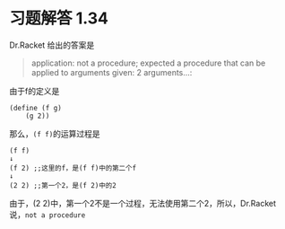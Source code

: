 # 习题解答 1.34

Dr.Racket 给出的答案是
> application: not a procedure;
> expected a procedure that can be applied to arguments
> given: 2
> arguments...:

由于f的定义是
```racket
(define (f g)
    (g 2))
```
那么，`(f f)`的运算过程是

```racket
(f f) 
↓
(f 2) ;;这里的f，是(f f)中的第二个f
↓
(2 2) ;;第一个2，是(f 2)中的2
```
由于，(2 2)中，第一个2不是一个过程，无法使用第二个2，所以，Dr.Racket 说，`not a procedure`